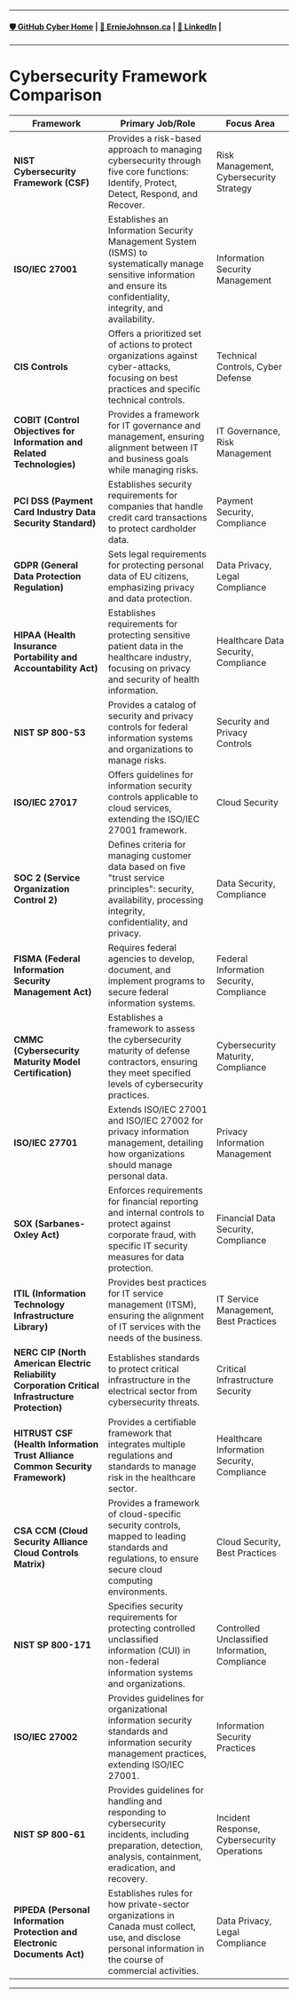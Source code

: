 
---
#### [🛡️ GitHub Cyber Home](https://www.github.com/ej8899/cyber101) | [🏡 ErnieJohnson.ca](https://www.erniejohnson.ca) | [💬 LinkedIn](https://www.linkedin.com/in/ernie-johnson/) |
--- 
# Cybersecurity Framework Comparison
| **Framework**               | **Primary Job/Role**                                                                                      | **Focus Area**                        |
|-----------------------------|-----------------------------------------------------------------------------------------------------------|---------------------------------------|
| **NIST Cybersecurity Framework (CSF)** | Provides a risk-based approach to managing cybersecurity through five core functions: Identify, Protect, Detect, Respond, and Recover. | Risk Management, Cybersecurity Strategy |
| **ISO/IEC 27001**           | Establishes an Information Security Management System (ISMS) to systematically manage sensitive information and ensure its confidentiality, integrity, and availability. | Information Security Management       |
| **CIS Controls**            | Offers a prioritized set of actions to protect organizations against cyber-attacks, focusing on best practices and specific technical controls. | Technical Controls, Cyber Defense     |
| **COBIT (Control Objectives for Information and Related Technologies)** | Provides a framework for IT governance and management, ensuring alignment between IT and business goals while managing risks. | IT Governance, Risk Management        |
| **PCI DSS (Payment Card Industry Data Security Standard)** | Establishes security requirements for companies that handle credit card transactions to protect cardholder data. | Payment Security, Compliance          |
| **GDPR (General Data Protection Regulation)** | Sets legal requirements for protecting personal data of EU citizens, emphasizing privacy and data protection. | Data Privacy, Legal Compliance        |
| **HIPAA (Health Insurance Portability and Accountability Act)** | Establishes requirements for protecting sensitive patient data in the healthcare industry, focusing on privacy and security of health information. | Healthcare Data Security, Compliance  |
| **NIST SP 800-53**           | Provides a catalog of security and privacy controls for federal information systems and organizations to manage risks. | Security and Privacy Controls         |
| **ISO/IEC 27017**           | Offers guidelines for information security controls applicable to cloud services, extending the ISO/IEC 27001 framework. | Cloud Security                        |
| **SOC 2 (Service Organization Control 2)** | Defines criteria for managing customer data based on five "trust service principles": security, availability, processing integrity, confidentiality, and privacy. | Data Security, Compliance             |
| **FISMA (Federal Information Security Management Act)** | Requires federal agencies to develop, document, and implement programs to secure federal information systems. | Federal Information Security, Compliance |
| **CMMC (Cybersecurity Maturity Model Certification)** | Establishes a framework to assess the cybersecurity maturity of defense contractors, ensuring they meet specified levels of cybersecurity practices. | Cybersecurity Maturity, Compliance    |
| **ISO/IEC 27701**           | Extends ISO/IEC 27001 and ISO/IEC 27002 for privacy information management, detailing how organizations should manage personal data. | Privacy Information Management        |
| **SOX (Sarbanes-Oxley Act)** | Enforces requirements for financial reporting and internal controls to protect against corporate fraud, with specific IT security measures for data protection. | Financial Data Security, Compliance   |
| **ITIL (Information Technology Infrastructure Library)** | Provides best practices for IT service management (ITSM), ensuring the alignment of IT services with the needs of the business. | IT Service Management, Best Practices |
| **NERC CIP (North American Electric Reliability Corporation Critical Infrastructure Protection)** | Establishes standards to protect critical infrastructure in the electrical sector from cybersecurity threats. | Critical Infrastructure Security      |
| **HITRUST CSF (Health Information Trust Alliance Common Security Framework)** | Provides a certifiable framework that integrates multiple regulations and standards to manage risk in the healthcare sector. | Healthcare Information Security, Compliance |
| **CSA CCM (Cloud Security Alliance Cloud Controls Matrix)** | Provides a framework of cloud-specific security controls, mapped to leading standards and regulations, to ensure secure cloud computing environments. | Cloud Security, Best Practices        |
| **NIST SP 800-171**         | Specifies security requirements for protecting controlled unclassified information (CUI) in non-federal information systems and organizations. | Controlled Unclassified Information, Compliance |
| **ISO/IEC 27002**           | Provides guidelines for organizational information security standards and information security management practices, extending ISO/IEC 27001. | Information Security Practices        |
| **NIST SP 800-61**          | Provides guidelines for handling and responding to cybersecurity incidents, including preparation, detection, analysis, containment, eradication, and recovery. | Incident Response, Cybersecurity Operations |
| **PIPEDA (Personal Information Protection and Electronic Documents Act)** | Establishes rules for how private-sector organizations in Canada must collect, use, and disclose personal information in the course of commercial activities. | Data Privacy, Legal Compliance |

---